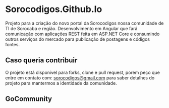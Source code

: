 # Sorocodigos.Github.Io

Projeto para a criação do novo portal da Sorocodigos nossa comunidade de TI de Sorocaba e região.
Desenvolvimento em Angular que fará comunicação com aplicações REST feita em ASP.NET Core e consumindo outros serviços do mercado para
publicação de postagens e códigos fontes.

## Caso queria contribuir

O projeto está disponivel para forks, clone e pull request, porem peço que entre em contato com: [sorocodigos@gmail.com](mailto:sorocodigos@gmail.com) para saber detalhes do projeto para mantermos a identidade da comunidade.

## GoCommunity
